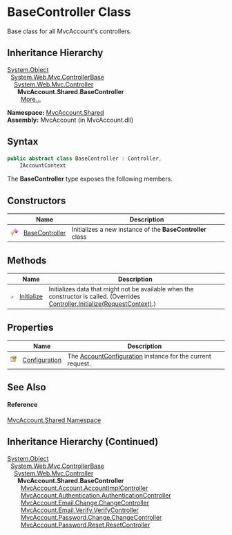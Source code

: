 BaseController Class
====================
Base class for all MvcAccount's controllers.


Inheritance Hierarchy
---------------------
[System.Object][1]  
  [System.Web.Mvc.ControllerBase][2]  
    [System.Web.Mvc.Controller][3]  
      **MvcAccount.Shared.BaseController**  
        [More...][4]

**Namespace:** [MvcAccount.Shared][5]  
**Assembly:** MvcAccount (in MvcAccount.dll)

Syntax
------

```csharp
public abstract class BaseController : Controller, 
	IAccountContext
```

The **BaseController** type exposes the following members.


Constructors
------------

                    | Name                | Description                                                
------------------- | ------------------- | ---------------------------------------------------------- 
![Protected method] | [BaseController][6] | Initializes a new instance of the **BaseController** class 


Methods
-------

                    | Name            | Description                                                                                                                          
------------------- | --------------- | ------------------------------------------------------------------------------------------------------------------------------------ 
![Protected method] | [Initialize][7] | Initializes data that might not be available when the constructor is called. (Overrides [Controller.Initialize(RequestContext)][8].) 


Properties
----------

                      | Name               | Description                                                      
--------------------- | ------------------ | ---------------------------------------------------------------- 
![Protected property] | [Configuration][9] | The [AccountConfiguration][10] instance for the current request. 


See Also
--------

#### Reference
[MvcAccount.Shared Namespace][5]  


Inheritance Hierarchy (Continued)
---------------------------------
[System.Object][1]  
  [System.Web.Mvc.ControllerBase][2]  
    [System.Web.Mvc.Controller][3]  
      **MvcAccount.Shared.BaseController**  
        [MvcAccount.Account.AccountImplController][11]  
        [MvcAccount.Authentication.AuthenticationController][12]  
        [MvcAccount.Email.Change.ChangeController][13]  
        [MvcAccount.Email.Verify.VerifyController][14]  
        [MvcAccount.Password.Change.ChangeController][15]  
        [MvcAccount.Password.Reset.ResetController][16]  

[1]: http://msdn.microsoft.com/en-us/library/e5kfa45b
[2]: http://msdn.microsoft.com/en-us/library/dd504950
[3]: http://msdn.microsoft.com/en-us/library/dd460481
[4]: #inheritance-hierarchy-continued
[5]: ../README.md
[6]: _ctor.md
[7]: Initialize.md
[8]: http://msdn.microsoft.com/en-us/library/dd470201
[9]: Configuration.md
[10]: ../../MvcAccount/AccountConfiguration/README.md
[11]: ../../MvcAccount.Account/AccountImplController/README.md
[12]: ../../MvcAccount.Authentication/AuthenticationController/README.md
[13]: ../../MvcAccount.Email.Change/ChangeController/README.md
[14]: ../../MvcAccount.Email.Verify/VerifyController/README.md
[15]: ../../MvcAccount.Password.Change/ChangeController/README.md
[16]: ../../MvcAccount.Password.Reset/ResetController/README.md
[Protected method]: ../../_icons/protmethod.gif "Protected method"
[Protected property]: ../../_icons/protproperty.gif "Protected property"